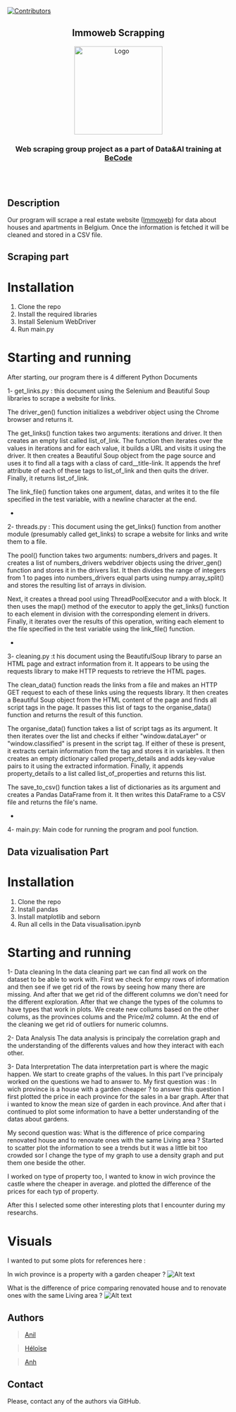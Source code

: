 [![Contributors][contributors-shield]][contributors-url]

<h2 align="center"> Immoweb Scrapping </h2>
<p align="center"><a href="https://github.com/Yheloww/real-estate-price-prediction">
<img src="https://becode.org/app/uploads/2020/03/cropped-becode-logo-seal.png" alt="Logo" width="200" height="200"></a></p>
<h3 align="center">Web scraping group project as a part of Data&AI training at <a href="https://github.com/becodeorg"><strong>BeCode</strong></a></h3><br><br>

## Description

Our program will scrape a real estate website ([Immoweb](https://www.immoweb.be/en)) for data about houses and apartments
in Belgium. Once the information is fetched it will be cleaned and stored in a CSV file.

## Scraping part

# Installation

1. Clone the repo
2. Install the required libraries
3. Install Selenium WebDriver
4. Run main.py

# Starting and running

After starting, our program there is 4 different Python Documents

1- get_links.py : this document using the Selenium and Beautiful Soup libraries to scrape a website for links.

The driver_gen() function initializes a webdriver object using the Chrome browser and returns it.

The get_links() function takes two arguments: iterations and driver. It then creates an empty list called list_of_link. The function then iterates over the values in iterations and for each value, it builds a URL and visits it using the driver. It then creates a Beautiful Soup object from the page source and uses it to find all a tags with a class of card\_\_title-link. It appends the href attribute of each of these tags to list_of_link and then quits the driver. Finally, it returns list_of_link.

The link_file() function takes one argument, datas, and writes it to the file specified in the test variable, with a newline character at the end.

-

2- threads.py : This document using the get_links() function from another module (presumably called get_links) to scrape a website for links and write them to a file.

The pool() function takes two arguments: numbers_drivers and pages. It creates a list of numbers_drivers webdriver objects using the driver_gen() function and stores it in the drivers list. It then divides the range of integers from 1 to pages into numbers_drivers equal parts using numpy.array_split() and stores the resulting list of arrays in division.

Next, it creates a thread pool using ThreadPoolExecutor and a with block. It then uses the map() method of the executor to apply the get_links() function to each element in division with the corresponding element in drivers. Finally, it iterates over the results of this operation, writing each element to the file specified in the test variable using the link_file() function.

-

3- cleaning.py :t his document using the BeautifulSoup library to parse an HTML page and extract information from it. It appears to be using the requests library to make HTTP requests to retrieve the HTML pages.

The clean_data() function reads the links from a file and makes an HTTP GET request to each of these links using the requests library. It then creates a Beautiful Soup object from the HTML content of the page and finds all script tags in the page. It passes this list of tags to the organise_data() function and returns the result of this function.

The organise_data() function takes a list of script tags as its argument. It then iterates over the list and checks if either "window.dataLayer" or "window.classified" is present in the script tag. If either of these is present, it extracts certain information from the tag and stores it in variables. It then creates an empty dictionary called property_details and adds key-value pairs to it using the extracted information. Finally, it appends property_details to a list called list_of_properties and returns this list.

The save_to_csv() function takes a list of dictionaries as its argument and creates a Pandas DataFrame from it. It then writes this DataFrame to a CSV file and returns the file's name.

-

4- main.py: Main code for running the program and pool function.
## Data vizualisation Part 

# Installation

1. Clone the repo
2. Install pandas 
3. Install matplotlib and seborn
4. Run all cells in the Data visualisation.ipynb

# Starting and running

1- Data cleaning 
In the data cleaning part we can find all work on the dataset to be able to work with. First we check for empy rows of information and then see if we get rid of the rows by seeing how many there are missing. And after that we get rid of the different columns we don't need for the different exploration. After that we change the types of the columns to have types that work in plots. We create new collums based on the other colums, as the provinces colums and the Price/m2 column. At the end of the cleaning we get rid of outliers for numeric columns. 

2- Data Analysis
The data analysis is principaly the correlation graph and the understanding of the differents values and how they interact with each other.

3- Data Interpretation 
The data interpretation part is where the magic happen. We start to create graphs of the values. In this part I've principaly worked on the questions we had to answer to. 
My first question was : In wich province is a house with a garden cheaper ?
to answer this question I first plotted the price in each province for the sales in a bar graph. After that i wanted to know the mean size of garden in each province. And after that i continued to plot some information to have a better understanding of the datas about gardens. 

My second question was: What is the difference of price comparing renovated house and to renovate ones with the same Living area ? 
Started to scatter plot the information to see a trends but it was a little bit too crowded sor I change the type of my graph to use a density graph and put them one beside the other. 

I worked on type of property too, I wanted to know in wich province the castle where the cheaper in average. and plotted the difference of the prices for each typ of property. 

After this I selected some other interesting plots that I encounter during my researchs.

# Visuals 
I wanted to put some plots for references here : 

In wich province is a property with a garden cheaper ? 
![Alt text](https://github.com/Yheloww/real-estate-price-prediction/Plots/price.png)

What is the difference of price comparing renovated house and to renovate ones with the same Living area ? 
![Alt text](https://github.com/Yheloww/real-estate-price-prediction/Plots/try.png)



## Authors

> [Anil](https://github.com/anilembel)

> [Héloïse](https://github.com/Yheloww)

> [Anh](https://github.com/AnhSN)

<!-- CONTACT -->

## Contact

Please, contact any of the authors via GitHub.

<!-- MARKDOWN LINKS & IMAGES -->
<!-- https://www.markdownguide.org/basic-syntax/#reference-style-links -->

[contributors-shield]: https://img.shields.io/github/contributors/CorentinChanet/challenge-collecting-data.svg?style=for-the-badge

[contributors-url]: [https://github.com/Yheloww/real-estate-price-prediction/graphs/contributors]
